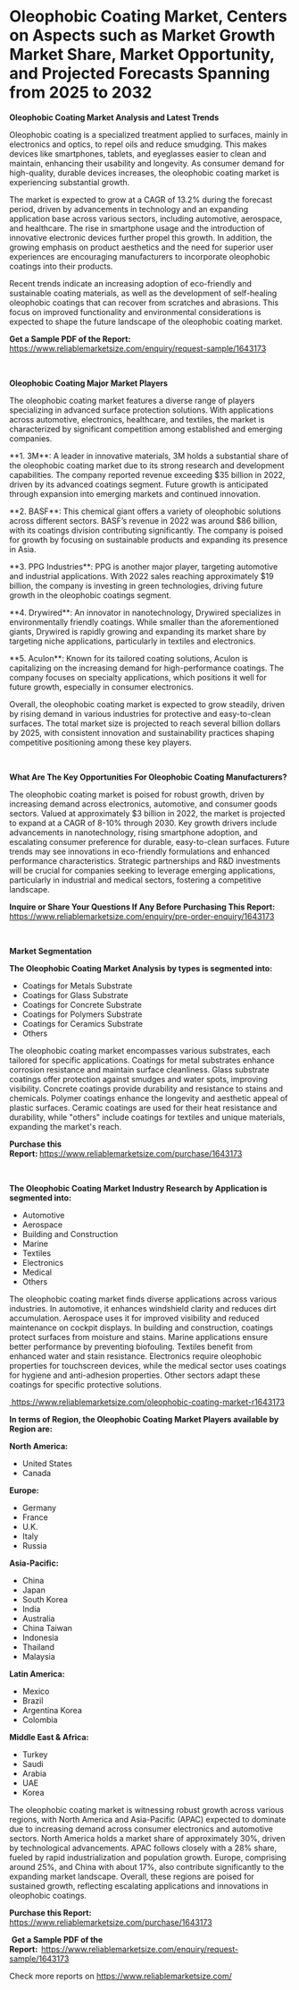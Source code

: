 <p><h1>Oleophobic Coating Market, Centers on Aspects such as Market Growth Market Share, Market Opportunity, and Projected Forecasts Spanning from 2025 to 2032</h1></p><p><strong>Oleophobic Coating Market Analysis and Latest Trends</strong></p>
<p><p>Oleophobic coating is a specialized treatment applied to surfaces, mainly in electronics and optics, to repel oils and reduce smudging. This makes devices like smartphones, tablets, and eyeglasses easier to clean and maintain, enhancing their usability and longevity. As consumer demand for high-quality, durable devices increases, the oleophobic coating market is experiencing substantial growth.</p><p>The market is expected to grow at a CAGR of 13.2% during the forecast period, driven by advancements in technology and an expanding application base across various sectors, including automotive, aerospace, and healthcare. The rise in smartphone usage and the introduction of innovative electronic devices further propel this growth. In addition, the growing emphasis on product aesthetics and the need for superior user experiences are encouraging manufacturers to incorporate oleophobic coatings into their products.</p><p>Recent trends indicate an increasing adoption of eco-friendly and sustainable coating materials, as well as the development of self-healing oleophobic coatings that can recover from scratches and abrasions. This focus on improved functionality and environmental considerations is expected to shape the future landscape of the oleophobic coating market.</p></p>
<p><strong>Get a Sample PDF of the Report:&nbsp;</strong> <a href="https://www.reliablemarketsize.com/enquiry/request-sample/1643173?utm_campaign=2255&utm_medium=2&utm_source=Github&utm_content=ia&utm_term=30012025&utm_id=oleophobic-coating">https://www.reliablemarketsize.com/enquiry/request-sample/1643173</a></p>
<p>&nbsp;</p>
<p><strong>Oleophobic Coating Major Market Players</strong></p>
<p><p>The oleophobic coating market features a diverse range of players specializing in advanced surface protection solutions. With applications across automotive, electronics, healthcare, and textiles, the market is characterized by significant competition among established and emerging companies.</p><p>**1. 3M**: A leader in innovative materials, 3M holds a substantial share of the oleophobic coating market due to its strong research and development capabilities. The company reported revenue exceeding $35 billion in 2022, driven by its advanced coatings segment. Future growth is anticipated through expansion into emerging markets and continued innovation.</p><p>**2. BASF**: This chemical giant offers a variety of oleophobic solutions across different sectors. BASF’s revenue in 2022 was around $86 billion, with its coatings division contributing significantly. The company is poised for growth by focusing on sustainable products and expanding its presence in Asia.</p><p>**3. PPG Industries**: PPG is another major player, targeting automotive and industrial applications. With 2022 sales reaching approximately $19 billion, the company is investing in green technologies, driving future growth in the oleophobic coatings segment.</p><p>**4. Drywired**: An innovator in nanotechnology, Drywired specializes in environmentally friendly coatings. While smaller than the aforementioned giants, Drywired is rapidly growing and expanding its market share by targeting niche applications, particularly in textiles and electronics.</p><p>**5. Aculon**: Known for its tailored coating solutions, Aculon is capitalizing on the increasing demand for high-performance coatings. The company focuses on specialty applications, which positions it well for future growth, especially in consumer electronics.</p><p>Overall, the oleophobic coating market is expected to grow steadily, driven by rising demand in various industries for protective and easy-to-clean surfaces. The total market size is projected to reach several billion dollars by 2025, with consistent innovation and sustainability practices shaping competitive positioning among these key players.</p></p>
<p>&nbsp;</p>
<p><strong>What Are The Key Opportunities For Oleophobic Coating Manufacturers?</strong></p>
<p><p>The oleophobic coating market is poised for robust growth, driven by increasing demand across electronics, automotive, and consumer goods sectors. Valued at approximately $3 billion in 2022, the market is projected to expand at a CAGR of 8-10% through 2030. Key growth drivers include advancements in nanotechnology, rising smartphone adoption, and escalating consumer preference for durable, easy-to-clean surfaces. Future trends may see innovations in eco-friendly formulations and enhanced performance characteristics. Strategic partnerships and R&D investments will be crucial for companies seeking to leverage emerging applications, particularly in industrial and medical sectors, fostering a competitive landscape.</p></p>
<p><strong>Inquire or Share Your Questions If Any Before Purchasing This Report:</strong> <a href="https://www.reliablemarketsize.com/enquiry/pre-order-enquiry/1643173?utm_campaign=2255&utm_medium=2&utm_source=Github&utm_content=ia&utm_term=30012025&utm_id=oleophobic-coating">https://www.reliablemarketsize.com/enquiry/pre-order-enquiry/1643173</a></p>
<p>&nbsp;</p>
<p><strong>Market Segmentation</strong></p>
<p><strong>The Oleophobic Coating Market Analysis by types is segmented into:</strong></p>
<p><ul><li>Coatings for Metals Substrate</li><li>Coatings for Glass Substrate</li><li>Coatings for Concrete Substrate</li><li>Coatings for Polymers Substrate</li><li>Coatings for Ceramics Substrate</li><li>Others</li></ul></p>
<p><p>The oleophobic coating market encompasses various substrates, each tailored for specific applications. Coatings for metal substrates enhance corrosion resistance and maintain surface cleanliness. Glass substrate coatings offer protection against smudges and water spots, improving visibility. Concrete coatings provide durability and resistance to stains and chemicals. Polymer coatings enhance the longevity and aesthetic appeal of plastic surfaces. Ceramic coatings are used for their heat resistance and durability, while "others" include coatings for textiles and unique materials, expanding the market's reach.</p></p>
<p><strong>Purchase this Report:&nbsp;</strong><a href="https://www.reliablemarketsize.com/purchase/1643173?utm_campaign=2255&utm_medium=2&utm_source=Github&utm_content=ia&utm_term=30012025&utm_id=oleophobic-coating">https://www.reliablemarketsize.com/purchase/1643173</a></p>
<p>&nbsp;</p>
<p><strong>The Oleophobic Coating Market Industry Research by Application is segmented into:</strong></p>
<p><ul><li>Automotive</li><li>Aerospace</li><li>Building and Construction</li><li>Marine</li><li>Textiles</li><li>Electronics</li><li>Medical</li><li>Others</li></ul></p>
<p><p>The oleophobic coating market finds diverse applications across various industries. In automotive, it enhances windshield clarity and reduces dirt accumulation. Aerospace uses it for improved visibility and reduced maintenance on cockpit displays. In building and construction, coatings protect surfaces from moisture and stains. Marine applications ensure better performance by preventing biofouling. Textiles benefit from enhanced water and stain resistance. Electronics require oleophobic properties for touchscreen devices, while the medical sector uses coatings for hygiene and anti-adhesion properties. Other sectors adapt these coatings for specific protective solutions.</p></p>
<p><a href="https://www.reliablemarketsize.com/oleophobic-coating-market-r1643173?utm_campaign=2255&utm_medium=2&utm_source=Github&utm_content=ia&utm_term=30012025&utm_id=oleophobic-coating">&nbsp;https://www.reliablemarketsize.com/oleophobic-coating-market-r1643173</a></p>
<p><strong>In terms of Region, the Oleophobic Coating Market Players available by Region are:</strong></p>
<p>
    <p> <strong> North America: </strong>
        <ul>
            <li>United States</li>
            <li>Canada</li>
        </ul>
        </p> 
    <p> <strong> Europe: </strong>
        <ul>
            <li>Germany</li>
            <li>France</li>
            <li>U.K.</li>
            <li>Italy</li>
            <li>Russia</li>
        </ul>
        </p> 
    <p> <strong> Asia-Pacific: </strong>
        <ul>
            <li>China</li>
            <li>Japan</li>
            <li>South Korea</li>
            <li>India</li>
            <li>Australia</li>
            <li>China Taiwan</li>
            <li>Indonesia</li>
            <li>Thailand</li>
            <li>Malaysia</li>
        </ul>
        </p> 
    <p> <strong> Latin America: </strong>
        <ul>
            <li>Mexico</li>
            <li>Brazil</li>
            <li>Argentina Korea</li>
            <li>Colombia</li>
        </ul>
        </p> 
    <p> <strong> Middle East & Africa: </strong>
        <ul>
            <li>Turkey</li>
            <li>Saudi</li>
            <li>Arabia</li>
            <li>UAE</li>
            <li>Korea</li>
        </ul>
    </p>
    </p>
<p><p>The oleophobic coating market is witnessing robust growth across various regions, with North America and Asia-Pacific (APAC) expected to dominate due to increasing demand across consumer electronics and automotive sectors. North America holds a market share of approximately 30%, driven by technological advancements. APAC follows closely with a 28% share, fueled by rapid industrialization and population growth. Europe, comprising around 25%, and China with about 17%, also contribute significantly to the expanding market landscape. Overall, these regions are poised for sustained growth, reflecting escalating applications and innovations in oleophobic coatings.</p></p>
<p><strong>Purchase this Report: </strong><a href="https://www.reliablemarketsize.com/purchase/1643173?utm_campaign=2255&utm_medium=2&utm_source=Github&utm_content=ia&utm_term=30012025&utm_id=oleophobic-coating">https://www.reliablemarketsize.com/purchase/1643173</a></p>
<p>&nbsp;<strong>Get a Sample PDF of the Report:&nbsp;&nbsp;</strong><a href="https://www.reliablemarketsize.com/enquiry/request-sample/1643173?utm_campaign=2255&utm_medium=2&utm_source=Github&utm_content=ia&utm_term=30012025&utm_id=oleophobic-coating">https://www.reliablemarketsize.com/enquiry/request-sample/1643173</a></p>
<p><strong></strong></p>
<p>Check more reports on <a href="https://www.reliablemarketsize.com/?utm_campaign=2255&utm_medium=2&utm_source=Github&utm_content=ia&utm_term=30012025&utm_id=oleophobic-coating">https://www.reliablemarketsize.com/</a></p>